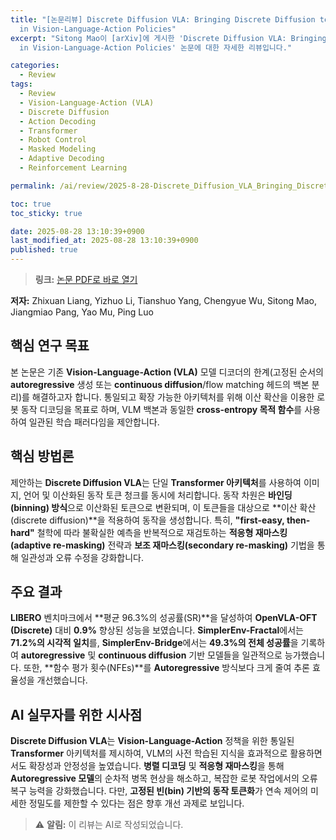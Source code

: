 ```yaml
---
title: "[논문리뷰] Discrete Diffusion VLA: Bringing Discrete Diffusion to Action Decoding
  in Vision-Language-Action Policies"
excerpt: "Sitong Mao이 [arXiv]에 게시한 'Discrete Diffusion VLA: Bringing Discrete Diffusion to Action Decoding
  in Vision-Language-Action Policies' 논문에 대한 자세한 리뷰입니다."

categories:
  - Review
tags:
  - Review
  - Vision-Language-Action (VLA)
  - Discrete Diffusion
  - Action Decoding
  - Transformer
  - Robot Control
  - Masked Modeling
  - Adaptive Decoding
  - Reinforcement Learning

permalink: /ai/review/2025-8-28-Discrete_Diffusion_VLA_Bringing_Discrete_Diffusion_to_Action_Decoding_in_Vision-Language-Action_Policies/

toc: true
toc_sticky: true

date: 2025-08-28 13:10:39+0900
last_modified_at: 2025-08-28 13:10:39+0900
published: true
---
```

> **링크:** [논문 PDF로 바로 열기](https://arxiv.org/abs/2508.20072)

**저자:** Zhixuan Liang, Yizhuo Li, Tianshuo Yang, Chengyue Wu, Sitong Mao, Jiangmiao Pang, Yao Mu, Ping Luo



## 핵심 연구 목표
본 논문은 기존 **Vision-Language-Action (VLA)** 모델 디코더의 한계(고정된 순서의 **autoregressive** 생성 또는 **continuous diffusion**/flow matching 헤드의 백본 분리)를 해결하고자 합니다. 통일되고 확장 가능한 아키텍처를 위해 이산 확산을 이용한 로봇 동작 디코딩을 목표로 하며, VLM 백본과 동일한 **cross-entropy 목적 함수**를 사용하여 일관된 학습 패러다임을 제안합니다.

## 핵심 방법론
제안하는 **Discrete Diffusion VLA**는 단일 **Transformer 아키텍처**를 사용하여 이미지, 언어 및 이산화된 동작 토큰 청크를 동시에 처리합니다. 동작 차원은 **바인딩(binning) 방식**으로 이산화된 토큰으로 변환되며, 이 토큰들을 대상으로 **이산 확산(discrete diffusion)**을 적용하여 동작을 생성합니다. 특히, **"first-easy, then-hard"** 철학에 따라 불확실한 예측을 반복적으로 재검토하는 **적응형 재마스킹(adaptive re-masking)** 전략과 **보조 재마스킹(secondary re-masking)** 기법을 통해 일관성과 오류 수정을 강화합니다.

## 주요 결과
**LIBERO** 벤치마크에서 **평균 96.3%의 성공률(SR)**을 달성하여 **OpenVLA-OFT (Discrete)** 대비 **0.9%** 향상된 성능을 보였습니다. **SimplerEnv-Fractal**에서는 **71.2%의 시각적 일치**를, **SimplerEnv-Bridge**에서는 **49.3%의 전체 성공률**을 기록하여 **autoregressive** 및 **continuous diffusion** 기반 모델들을 일관적으로 능가했습니다. 또한, **함수 평가 횟수(NFEs)**를 **Autoregressive** 방식보다 크게 줄여 추론 효율성을 개선했습니다.

## AI 실무자를 위한 시사점
**Discrete Diffusion VLA**는 **Vision-Language-Action** 정책을 위한 통일된 **Transformer** 아키텍처를 제시하여, VLM의 사전 학습된 지식을 효과적으로 활용하면서도 확장성과 안정성을 높였습니다. **병렬 디코딩** 및 **적응형 재마스킹**을 통해 **Autoregressive 모델**의 순차적 병목 현상을 해소하고, 복잡한 로봇 작업에서의 오류 복구 능력을 강화했습니다. 다만, **고정된 빈(bin) 기반의 동작 토큰화**가 연속 제어의 미세한 정밀도를 제한할 수 있다는 점은 향후 개선 과제로 보입니다.

> ⚠️ **알림:** 이 리뷰는 AI로 작성되었습니다.